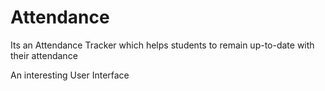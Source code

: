 # Attendance

Its an Attendance Tracker which helps students to remain up-to-date with their attendance

An interesting User Interface 
